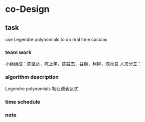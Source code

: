 # co-Design

## task
use Legendre polynomials to do real time caculas

### team work
小组组成：陈坚达，陈上宇，陈胜杰，谷枫，柯柳，陈秋良
人员分工：

### algorithm description
Legendre polynomials 勒让德表达式

### time schedule

### note

